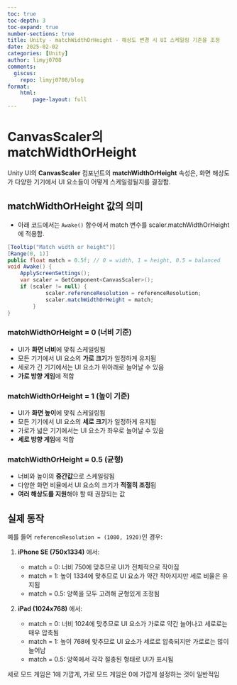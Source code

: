 ```yaml
---
toc: true
toc-depth: 3
toc-expand: true
number-sections: true
title: Unity - matchWidthOrHeight - 해상도 변경 시 UI 스케일링 기준을 조정
date: 2025-02-02
categories: [Unity]
author: limyj0708
comments:
  giscus:
    repo: limyj0708/blog
format:
    html:
        page-layout: full
---
```



# CanvasScaler의 matchWidthOrHeight

Unity UI의 **CanvasScaler** 컴포넌트의 **matchWidthOrHeight** 속성은, 화면 해상도가 다양한 기기에서 UI 요소들이 어떻게 스케일링될지를 결정함.

## matchWidthOrHeight 값의 의미
- 아래 코드에서는 `Awake()` 함수에서 match 변수를 scaler.matchWidthOrHeight에 적용함.
```csharp
[Tooltip("Match width or height")]
[Range(0, 1)]
public float match = 0.5f; // 0 = width, 1 = height, 0.5 = balanced
void Awake() {
    ApplyScreenSettings();
    var scaler = GetComponent<CanvasScaler>();
    if (scaler != null) {
            scaler.referenceResolution = referenceResolution;
            scaler.matchWidthOrHeight = match;
        }
}
```

### matchWidthOrHeight = 0 (너비 기준)
- UI가 **화면 너비**에 맞춰 스케일링됨
- 모든 기기에서 UI 요소의 **가로 크기**가 일정하게 유지됨
- 세로가 긴 기기에서는 UI 요소가 위아래로 늘어날 수 있음
- **가로 방향 게임**에 적합

### matchWidthOrHeight = 1 (높이 기준)
- UI가 **화면 높이**에 맞춰 스케일링됨
- 모든 기기에서 UI 요소의 **세로 크기**가 일정하게 유지됨
- 가로가 넓은 기기에서는 UI 요소가 좌우로 늘어날 수 있음
- **세로 방향 게임**에 적합

### matchWidthOrHeight = 0.5 (균형)
- 너비와 높이의 **중간값**으로 스케일링됨
- 다양한 화면 비율에서 UI 요소의 크기가 **적절히 조정**됨
- **여러 해상도를 지원**해야 할 때 권장되는 값

## 실제 동작

예를 들어 `referenceResolution = (1080, 1920)`인 경우:

1. **iPhone SE (750x1334)** 에서:
   - match = 0: 너비 750에 맞추므로 UI가 전체적으로 작아짐
   - match = 1: 높이 1334에 맞추므로 UI 요소가 약간 작아지지만 세로 비율은 유지됨
   - match = 0.5: 양쪽을 모두 고려해 균형있게 조정됨

2. **iPad (1024x768)** 에서:
   - match = 0: 너비 1024에 맞추므로 UI 요소가 가로로 약간 늘어나고 세로로는 매우 압축됨
   - match = 1: 높이 768에 맞추므로 UI 요소가 세로로 압축되지만 가로로는 많이 늘어남
   - match = 0.5: 양쪽에서 각각 절충된 형태로 UI가 표시됨

세로 모드 게임은 1에 가깝게, 가로 모드 게임은 0에 가깝게 설정하는 것이 일반적임